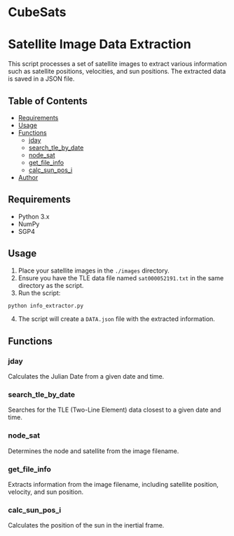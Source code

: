# CubeSats

# Satellite Image Data Extraction

This script processes a set of satellite images to extract various information such as satellite positions, velocities, and sun positions. The extracted data is saved in a JSON file.

## Table of Contents

- [Requirements](#requirements)
- [Usage](#usage)
- [Functions](#functions)
  - [jday](#jday)
  - [search_tle_by_date](#search_tle_by_date)
  - [node_sat](#node_sat)
  - [get_file_info](#get_file_info)
  - [calc_sun_pos_i](#calc_sun_pos_i)
- [Author](#author)

## Requirements

- Python 3.x
- NumPy
- SGP4

## Usage

1. Place your satellite images in the `./images` directory.
2. Ensure you have the TLE data file named `sat000052191.txt` in the same directory as the script.
3. Run the script:

```sh
python info_extractor.py
```

4. The script will create a `DATA.json` file with the extracted information.

## Functions

### jday

Calculates the Julian Date from a given date and time.

### search_tle_by_date

Searches for the TLE (Two-Line Element) data closest to a given date and time.

### node_sat

Determines the node and satellite from the image filename.

### get_file_info

Extracts information from the image filename, including satellite position, velocity, and sun position.

### calc_sun_pos_i

Calculates the position of the sun in the inertial frame.
